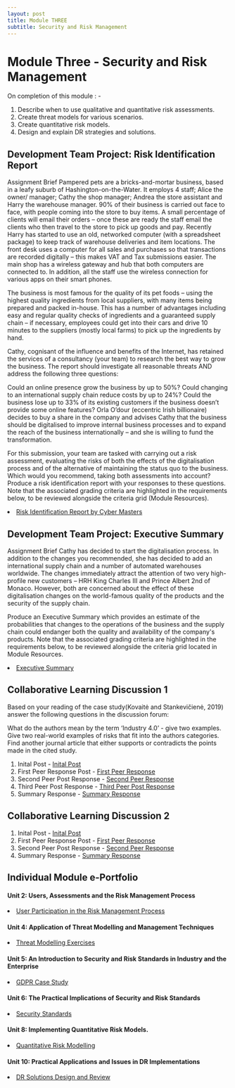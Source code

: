 ```yaml
---
layout: post
title: Module THREE
subtitle: Security and Risk Management
---
```

<h1>Module Three  - Security and Risk Management</h1>

On completion of this module : - 
<ol>
<li>Describe when to use qualitative and quantitative risk assessments.</li>
<li>Create threat models for various scenarios.</li>
<li>Create quantitative risk models.</li>
<li>Design and explain DR strategies and solutions.</li>
</ol>


## Development Team Project: Risk Identification Report
Assignment Brief
Pampered pets are a bricks-and-mortar business, based in a leafy suburb of Hashington-on-the-Water. It employs 4 staff; Alice the owner/ manager; Cathy the shop manager; Andrea the store assistant and Harry the warehouse manager. 90% of their business is carried out face to face, with people coming into the store to buy items. A small percentage of clients will email their orders – once these are ready the staff email the clients who then travel to the store to pick up goods and pay. Recently Harry has started to use an old, networked computer (with a spreadsheet package) to keep track of warehouse deliveries and item locations. The front desk uses a computer for all sales and purchases so that transactions are recorded digitally – this makes VAT and Tax submissions easier. The main shop has a wireless gateway and hub that both computers are connected to. In addition, all the staff use the wireless connection for various apps on their smart phones.

The business is most famous for the quality of its pet foods – using the highest quality ingredients from local suppliers, with many items being prepared and packed in-house. This has a number of advantages including easy and regular quality checks of ingredients and a guaranteed supply chain – if necessary, employees could get into their cars and drive 10 minutes to the suppliers (mostly local farms) to pick up the ingredients by hand.

Cathy, cognisant of the influence and benefits of the Internet, has retained the services of a consultancy (your team) to research the best way to grow the business. The report should investigate all reasonable threats AND address the following three questions:

Could an online presence grow the business by up to 50%?
Could changing to an international supply chain reduce costs by up to 24%?
Could the business lose up to 33% of its existing customers if the business doesn’t provide some online features?
Orla O’dour (eccentric Irish billionaire) decides to buy a share in the company and advises Cathy that the business should be digitalised to improve internal business processes and to expand the reach of the business internationally – and she is willing to fund the transformation.


For this submission, your team are tasked with carrying out a risk assessment, evaluating the risks of both the effects of the digitalisation process and of the alternative of maintaining the status quo to the business. Which would you recommend, taking both assessments into account? Produce a risk identification report with your responses to these questions. Note that the associated grading criteria are highlighted in the requirements below, to be reviewed alongside the criteria grid (Module Resources).

<li> <a href="https://github.com/DeepakSidhar/DeepakSidhar.github.io/blob/main/assets/ModuleThree/Risk%20Identification%20Report%20by%20Cyber%20Masters.pdf">Risk Identification Report by Cyber Masters</a></li>



## Development Team Project: Executive Summary
Assignment Brief
Cathy has decided to start the digitalisation process. In addition to the changes you recommended, she has decided to add an international supply chain and a number of automated warehouses worldwide. The changes immediately attract the attention of two very high-profile new customers – HRH King Charles III and Prince Albert 2nd of Monaco. However, both are concerned about the effect of these digitalisation changes on the world-famous quality of the products and the security of the supply chain.

Produce an Executive Summary which provides an estimate of the probabilities that changes to the operations of the business and the supply chain could endanger both the quality and availability of the company's products. Note that the associated grading criteria are highlighted in the requirements below, to be reviewed alongside the criteria grid located in Module Resources.

<li> <a href="https://github.com/DeepakSidhar/DeepakSidhar.github.io/blob/main/assets/ModuleThree/SRM_Unit-11_Development%20Team%20Project%20Executive%20Summary_CyberMasters_Assignment2%20(1).pdf">Executive Summary</a></li>




## Collaborative Learning Discussion 1

Based on your reading of the case study(Kovaitė and Stankevičienė, 2019) answer the following questions in the discussion forum:

What do the authors mean by the term ‘Industry 4.0’ - give two examples.
Give two real-world examples of risks that fit into the authors categories.
Find another journal article that either supports or contradicts the points made in the cited study.


<ol>
<li> Inital Post - <a href="https://github.com/DeepakSidhar/DeepakSidhar.github.io/blob/main/assets/ModuleThree/Collaborative%20Learning%20Discussion%201%20inital%20POST.pdf">Inital Post</a></li>
<li> First Peer Response Post - <a href="https://github.com/DeepakSidhar/DeepakSidhar.github.io/blob/main/assets/ModuleThree/Collaborative%20Learning%20Discussion%201%20response%201.pdf">First Peer Response</a></li>
<li> Second Peer Post Response - <a href="https://github.com/DeepakSidhar/DeepakSidhar.github.io/blob/main/assets/ModuleThree/Collaborative%20Learning%20Discussion%201%20response%202.pdf">Second Peer Response</a></li>
<li> Third Peer Post Response  - <a href="https://github.com/DeepakSidhar/DeepakSidhar.github.io/blob/main/assets/ModuleThree/Collaborative%20Learning%20Discussion%201%20response%203.pdf">Third Peer Post Response </a></li>
<li> Summary Response  - <a href="https://github.com/DeepakSidhar/DeepakSidhar.github.io/blob/main/assets/ModuleThree/Collaborative%20Learning%20Discussion%201%20Summary.pdf">Summary Response </a></li>
</ol>


## Collaborative Learning Discussion 2

<ol>
<li> Inital Post - <a href="https://github.com/DeepakSidhar/DeepakSidhar.github.io/blob/main/assets/ModuleThree/Collaborative%20Learning%20Discussion%202%20inital%20POST.pdf">Inital Post</a></li>
<li> First Peer Response Post - <a href="https://github.com/DeepakSidhar/DeepakSidhar.github.io/blob/main/assets/ModuleThree/Collaborative%20Learning%20Discussion%202%20response%201.pdf">First Peer Response</a></li>
<li> Second Peer Post Response - <a href="https://github.com/DeepakSidhar/DeepakSidhar.github.io/blob/main/assets/ModuleThree/Collaborative%20Learning%20Discussion%202%20response%202.pdf">Second Peer Response</a></li>
<li> Summary Response  - <a href="https://github.com/DeepakSidhar/DeepakSidhar.github.io/blob/main/assets/ModuleThree/Collaborative%20Learning%20Discussion%202%20Summary.pdf">Summary Response  </a></li>
</ol>


## Individual Module e-Portfolio

>
<h4>Unit 2: Users, Assessments and the Risk Management Process</h4>
<li><a href="https://github.com/DeepakSidhar/DeepakSidhar.github.io/blob/main/assets/ModuleThree/User%20Participation%20in%20the%20Risk%20Management%20Process.pdf">User Participation in the Risk Management Process	</a></li>
<h4>Unit 4: Application of Threat Modelling and Management Techniques</h4>
<li><a href="https://github.com/DeepakSidhar/DeepakSidhar.github.io/blob/main/assets/ModuleThree/Threat%20Modelling%20Exercises.pdf">Threat Modelling Exercises	</a></li>
<h4>Unit 5: An Introduction to Security and Risk Standards in Industry and the Enterprise</h4>
<li><a href="https://github.com/DeepakSidhar/DeepakSidhar.github.io/blob/main/assets/ModuleThree/GDPR%20Case%20Studies.pdf">GDPR Case Study</a></li>
<h4>Unit 6: The Practical Implications of Security and Risk Standards</h4>
<li> <a href="https://github.com/DeepakSidhar/DeepakSidhar.github.io/blob/main/assets/ModuleThree/Security%20Standards.pdf">Security Standards</a></li>
<h4>Unit 8: Implementing Quantitative Risk Models.</h4>
<li> <a href="https://github.com/DeepakSidhar/DeepakSidhar.github.io/blob/main/assets/ModuleThree/Quantitative%20Risk.pdf">Quantitative Risk Modelling</a></li>
<h4>Unit 10: Practical Applications and Issues in DR Implementations</h4>
<li> <a href="https://github.com/DeepakSidhar/DeepakSidhar.github.io/blob/main/assets/ModuleThree/DR%20Solutions%20Design%20and%20Review.pdf">DR Solutions Design and Review</a></li>

